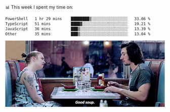 📊 This week I spent my time on:
<!--START_SECTION:waka-->

```text
PowerShell   1 hr 29 mins    ████████▒░░░░░░░░░░░░░░░░   33.06 %
TypeScript   51 mins         ████▓░░░░░░░░░░░░░░░░░░░░   19.21 %
JavaScript   36 mins         ███▒░░░░░░░░░░░░░░░░░░░░░   13.39 %
Other        35 mins         ███▒░░░░░░░░░░░░░░░░░░░░░   13.04 %
```

<!--END_SECTION:waka-->


![](goodSoup.gif)
